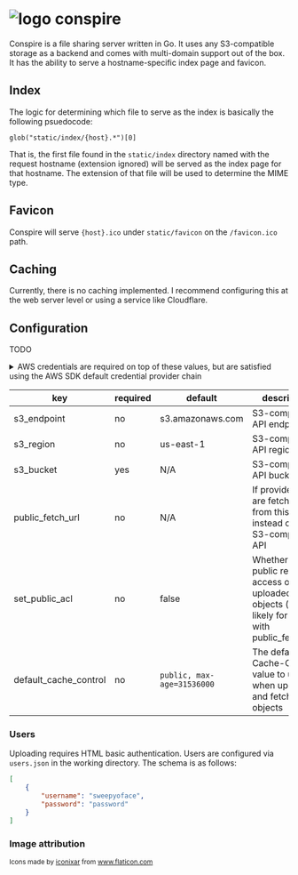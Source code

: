 # ![logo](https://user-images.githubusercontent.com/7191851/105656063-3f889680-5e76-11eb-857e-38fab7106630.png) conspire
Conspire is a file sharing server written in Go. It uses any S3-compatible storage as a backend and comes with multi-domain support out of the box. It has the ability to serve a hostname-specific index page and favicon.

## Index
The logic for determining which file to serve as the index is basically the following psuedocode:

```glob("static/index/{host}.*")[0]```


That is, the first file found in the `static/index` directory named with the request hostname (extension ignored) will be served as the index page for that hostname. The extension of that file will be used to determine the MIME type.

## Favicon
Conspire will serve `{host}.ico` under `static/favicon` on the `/favicon.ico` path.

## Caching
Currently, there is no caching implemented. I recommend configuring this at the web server level or using a service like Cloudflare.

## Configuration
TODO

<details>
<summary>AWS credentials are required on top of these values, but are satisfied using the AWS SDK default credential provider chain</summary>

![screenshot](https://user-images.githubusercontent.com/7191851/105654757-86c15800-5e73-11eb-9537-d4832f1c1c65.png)
</details>

| key | required | default | description
| --- | --- | --- | ---
| s3_endpoint | no | s3.amazonaws.com | S3-compatible API endpoint
| s3_region | no | us-east-1 | S3-compatible API region
| s3_bucket | yes | N/A | S3-compatible API bucket
| public_fetch_url | no | N/A | If provided, files are fetched from this URL instead of the S3-compatible API
| set_public_acl | no | false | Whether to set public read access on uploaded objects (most likely for use with public_fetch_url)
| default_cache_control | no | `public, max-age=31536000` | The default Cache-Control value to use when uploading and fetching objects

### Users
Uploading requires HTML basic authentication. Users are configured via `users.json` in the working directory. The schema is as follows:
```json
[
    {
        "username": "sweepyoface",
        "password": "password"
    }
]
```
### Image attribution
<sub>Icons made by [iconixar](https://www.flaticon.com/authors/iconixar) from www.flaticon.com</sub>